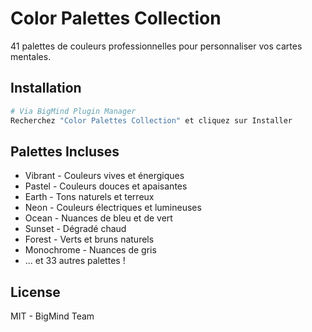 # Color Palettes Collection

41 palettes de couleurs professionnelles pour personnaliser vos cartes mentales.

## Installation

```bash
# Via BigMind Plugin Manager
Recherchez "Color Palettes Collection" et cliquez sur Installer
```

## Palettes Incluses

- Vibrant - Couleurs vives et énergiques
- Pastel - Couleurs douces et apaisantes
- Earth - Tons naturels et terreux
- Neon - Couleurs électriques et lumineuses
- Ocean - Nuances de bleu et de vert
- Sunset - Dégradé chaud
- Forest - Verts et bruns naturels
- Monochrome - Nuances de gris
- ... et 33 autres palettes !

## License

MIT - BigMind Team
